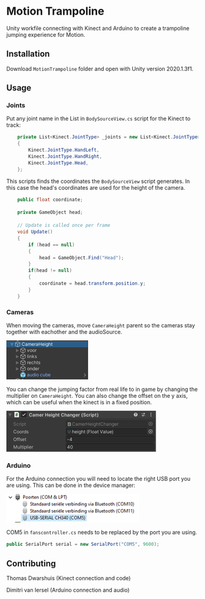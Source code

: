 # Motion Trampoline

Unity workfile connecting with Kinect and Arduino to create a trampoline jumping experience for Motion.

## Installation

Download `MotionTrampoline` folder and open with Unity version 2020.1.3f1.

## Usage

### Joints
Put any joint name in the List in `BodySourceView.cs` script for the Kinect to track:

```C#
    private List<Kinect.JointType> _joints = new List<Kinect.JointType>
    {
        Kinect.JointType.HandLeft,
        Kinect.JointType.HandRight,
        Kinect.JointType.Head,
    };
```

This scripts finds the coordinates the `BodySourceView` script generates. In this case the head's coordinates are used for the height of the camera.
```C#
    public float coordinate;

    private GameObject head;

    // Update is called once per frame
    void Update()
    {
        if (head == null)
        {
            head = GameObject.Find("Head");
        }
        if(head != null)
        {
            coordinate = head.transform.position.y;
        }
    }
```

### Cameras

When moving the cameras, move `CameraHeight` parent so the cameras stay together with eachother and the audioSource.

![cameraToMove](ReadmeImages/camerasreadme.PNG)

You can change the jumping factor from real life to in game by changing the multiplier on `CameraHeight`. You can also change the offset on the y axis, which can be useful when the kinect is in a fixed position.

![cameraSettings](ReadmeImages/camerasettingsreadme.PNG)

### Arduino

For the Arduino connection you will need to locate the right USB port you are using. This can be done in the device manager:

![USBPort](ReadmeImages/portreadme.PNG)

COM5 in `fanscontroller.cs` needs to be replaced by the port you are using.
```C#
public SerialPort serial = new SerialPort("COM5", 9600);
```

## Contributing
Thomas Dwarshuis (Kinect connection and code)

Dimitri van Iersel (Arduino connection and audio)
